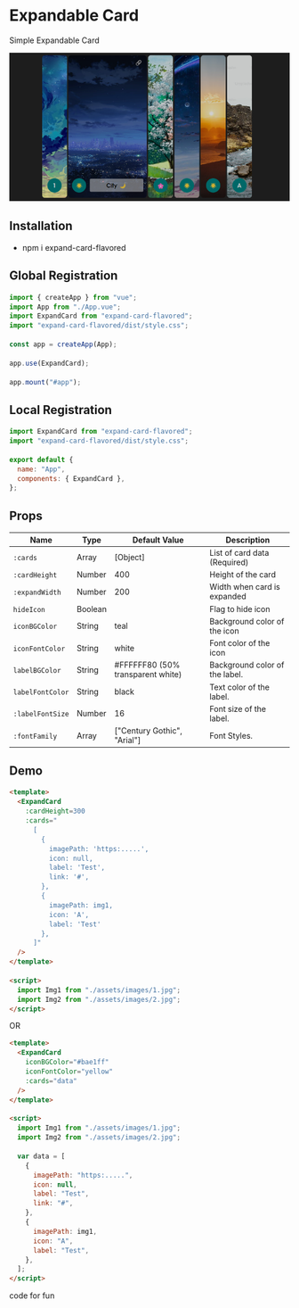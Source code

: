 # Expandable Card

Simple Expandable Card

![Alt text](image.png)

## Installation

- npm i expand-card-flavored

## Global Registration

```javascript
import { createApp } from "vue";
import App from "./App.vue";
import ExpandCard from "expand-card-flavored";
import "expand-card-flavored/dist/style.css";

const app = createApp(App);

app.use(ExpandCard);

app.mount("#app");
```

## Local Registration

```javascript
import ExpandCard from "expand-card-flavored";
import "expand-card-flavored/dist/style.css";

export default {
  name: "App",
  components: { ExpandCard },
};
```

## Props

<table>
  <thead>
    <tr>
      <th>Name</th>
      <th>Type</th>
      <th>Default Value</th>
      <th>Description</th>
    </tr>
  </thead>
  <tbody>
    <tr>
      <td><code>:cards</code></td>
      <td>Array</td>
      <td>[Object]</td>
      <td>List of card data (Required)</td>
    </tr>
    <tr>
      <td><code>:cardHeight</code></td>
      <td>Number</td>
      <td>400</td>
      <td>Height of the card</td>
    </tr>
    <tr>
      <td><code>:expandWidth</code></td>
      <td>Number</td>
      <td>200</td>
      <td>Width when card is expanded</td>
    </tr>
    <tr>
      <td><code>hideIcon</code></td>
      <td>Boolean</td>
      <td></td>
      <td>Flag to hide icon</td>
    </tr>
    <tr>
      <td><code>iconBGColor</code></td>
      <td>String</td>
      <td>teal</td>
      <td>Background color of the icon</td>
    </tr>
    <tr>
      <td><code>iconFontColor</code></td>
      <td>String</td>
      <td>white</td>
      <td>Font color of the icon</td>
    </tr>
    <tr>
      <td><code>labelBGColor</code></td>
      <td>String</td>
      <td>#FFFFFF80 (50% transparent white)</td>
      <td>Background color of the label.</td>
    </tr>
    <tr>
      <td><code>labelFontColor</code></td>
      <td>String</td>
      <td>black</td>
      <td>Text color of the label.</td>
    </tr>
    <tr>
      <td><code>:labelFontSize</code></td>
      <td>Number</td>
      <td>16</td>
      <td>Font size of the label.</td>
    </tr>
    <tr>
      <td><code>:fontFamily</code></td>
      <td>Array</td>
      <td>["Century Gothic", "Arial"]</td>
      <td>Font Styles.</td>
    </tr>
  </tbody>
</table>

## Demo

```html
<template>
  <ExpandCard 
    :cardHeight=300 
    :cards="
      [ 
        { 
          imagePath: 'https:.....', 
          icon: null,
          label: 'Test', 
          link: '#', 
        }, 
        { 
          imagePath: img1,
          icon: 'A',
          label: 'Test' 
        }, 
      ]"
  />
</template>

<script>
  import Img1 from "./assets/images/1.jpg";
  import Img2 from "./assets/images/2.jpg";
</script>
```

OR

```html
<template>
  <ExpandCard 
    iconBGColor="#bae1ff" 
    iconFontColor="yellow" 
    :cards="data" 
  />
</template>

<script>
  import Img1 from "./assets/images/1.jpg";
  import Img2 from "./assets/images/2.jpg";

  var data = [
    {
      imagePath: "https:.....",
      icon: null,
      label: "Test",
      link: "#",
    },
    {
      imagePath: img1,
      icon: "A",
      label: "Test",
    },
  ];
</script>
```

code for fun
